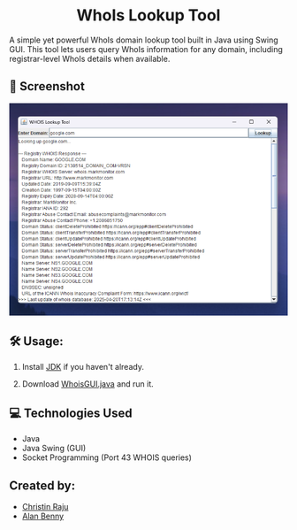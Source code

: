 # <div align="center"> WhoIs Lookup Tool </div>

A simple yet powerful WhoIs domain lookup tool built in Java using Swing GUI. This tool lets users query WhoIs information for any domain, including registrar-level WhoIs details when available.

## 📸 Screenshot

![](screenshot.png)        

## 🛠️ Usage:

1. Install [JDK](https://www.oracle.com/java/technologies/downloads/) if you haven't already.

2. Download [WhoisGUI.java](WhoisGUI.java) and run it.

## 💻 Technologies Used

- Java
- Java Swing (GUI)
- Socket Programming (Port 43 WHOIS queries)

## Created by:

- [Christin Raju](https://github.com/ChristinRaju)
- [Alan Benny](https://github.com/AlanBennyOfficial)
